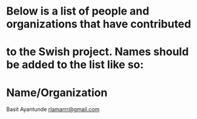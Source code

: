 # Below is a list of people and organizations that have contributed
# to the Swish project. Names should be added to the list like so:
#
#   Name/Organization <email address>


Basit Ayantunde <rlamarrr@gmail.com>